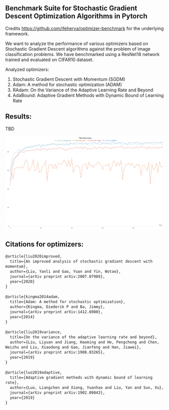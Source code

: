 Benchmark Suite for Stochastic Gradient Descent Optimization Algorithms in Pytorch
-----

Credits https://github.com/ifeherva/optimizer-benchmark for the underlying framework.

We want to analyze the performance of various optimizers based on Stochastic Gradient Descent algorithms against the
problem of image classification problems. We have benchmarked using a ResNet18 network trained and evaluated on CIFAR10
dataset.

Analyzed optimizers:

1. Stochastic Gradient Descent with Momentum (SGDM)
1. Adam: A method for stochastic optimization (ADAM)
1. RAdam: On the Variance of the Adaptive Learning Rate and Beyond
1. AdaBound: Adaptive Gradient Methods with Dynamic Bound of Learning Rate

Results:
------

TBD

![](assets/test_accuracies.png)



Citations for optimizers:
------

```
@article{liu2020improved,
  title={An improved analysis of stochastic gradient descent with momentum},
  author={Liu, Yanli and Gao, Yuan and Yin, Wotao},
  journal={arXiv preprint arXiv:2007.07989},
  year={2020}
}

@article{kingma2014adam,
  title={Adam: A method for stochastic optimization},
  author={Kingma, Diederik P and Ba, Jimmy},
  journal={arXiv preprint arXiv:1412.6980},
  year={2014}
}

@article{liu2019variance,
  title={On the variance of the adaptive learning rate and beyond},
  author={Liu, Liyuan and Jiang, Haoming and He, Pengcheng and Chen, Weizhu and Liu, Xiaodong and Gao, Jianfeng and Han, Jiawei},
  journal={arXiv preprint arXiv:1908.03265},
  year={2019}
}

@article{luo2019adaptive,
  title={Adaptive gradient methods with dynamic bound of learning rate},
  author={Luo, Liangchen and Xiong, Yuanhao and Liu, Yan and Sun, Xu},
  journal={arXiv preprint arXiv:1902.09843},
  year={2019}
}
```